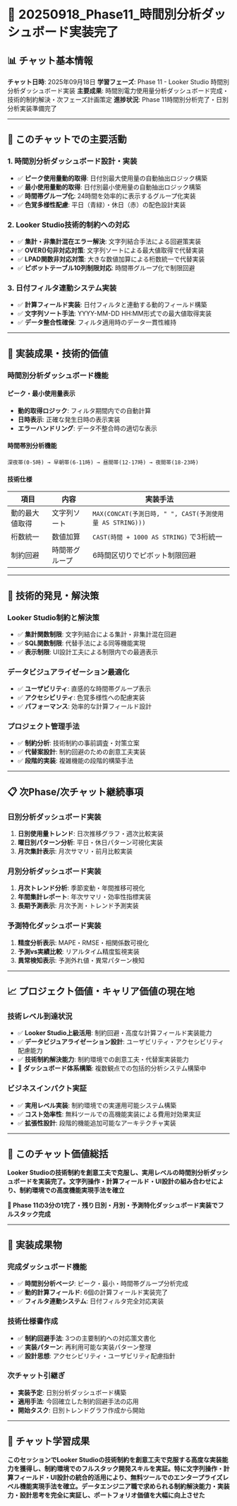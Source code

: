 # 🚀 20250918_Phase11_時間別分析ダッシュボード実装完了

## 📊 チャット基本情報

**チャット日時**: 2025年09月18日
**学習フェーズ**: Phase 11 - Looker Studio 時間別分析ダッシュボード実装
**主要成果**: 時間別電力使用量分析ダッシュボード完成・技術的制約解決・次フェーズ計画策定
**進捗状況**: Phase 11時間別分析完了・日別分析実装準備完了

---

## 🎯 このチャットでの主要活動

### **1. 時間別分析ダッシュボード設計・実装**
- ✅ **ピーク使用量動的取得**: 日付別最大使用量の自動抽出ロジック構築
- ✅ **最小使用量動的取得**: 日付別最小使用量の自動抽出ロジック構築
- ✅ **時間帯グループ化**: 24時間を効率的に表示するグループ化実装
- ✅ **色覚多様性配慮**: 平日（青緑）・休日（赤）の配色設計実装

### **2. Looker Studio技術的制約への対応**
- ✅ **集計・非集計混在エラー解決**: 文字列結合手法による回避策実装
- ✅ **OVER()句非対応対策**: 文字列ソートによる最大値取得で代替実装
- ✅ **LPAD関数非対応対策**: 大きな数値加算による桁数統一で代替実装
- ✅ **ピボットテーブル10列制限対応**: 時間帯グループ化で制限回避

### **3. 日付フィルタ連動システム実装**
- ✅ **計算フィールド実装**: 日付フィルタと連動する動的フィールド構築
- ✅ **文字列ソート手法**: YYYY-MM-DD HH:MM形式での最大値取得実装
- ✅ **データ整合性確保**: フィルタ適用時のデータ一貫性維持

---

## 🎉 実装成果・技術的価値

### **時間別分析ダッシュボード機能**

#### **ピーク・最小使用量表示**
- **動的取得ロジック**: フィルタ期間内での自動計算
- **日時表示**: 正確な発生日時の表示実装
- **エラーハンドリング**: データ不整合時の適切な表示

#### **時間帯別分析機能**
```
深夜帯(0-5時) → 早朝帯(6-11時) → 昼間帯(12-17時) → 夜間帯(18-23時)
```

#### **技術仕様**
| 項目 | 内容 | 実装手法 |
|------|------|----------|
| 動的最大値取得 | 文字列ソート | `MAX(CONCAT(予測日時, " ", CAST(予測使用量 AS STRING)))` |
| 桁数統一 | 数値加算 | `CAST(時間 + 1000 AS STRING)` で3桁統一 |
| 制約回避 | 時間帯グループ | 6時間区切りでピボット制限回避 |

---

## 🔬 技術的発見・解決策

### **Looker Studio制約と解決策**
- ✅ **集計関数制限**: 文字列結合による集計・非集計混在回避
- ✅ **SQL関数制限**: 代替手法による同等機能実現
- ✅ **表示制限**: UI設計工夫による制限内での最適表示

### **データビジュアライゼーション最適化**
- ✅ **ユーザビリティ**: 直感的な時間帯グループ表示
- ✅ **アクセシビリティ**: 色覚多様性への配慮実装
- ✅ **パフォーマンス**: 効率的な計算フィールド設計

### **プロジェクト管理手法**
- ✅ **制約分析**: 技術制約の事前調査・対策立案
- ✅ **代替案設計**: 制約回避のための創意工夫実装
- ✅ **段階的実装**: 複雑機能の段階的構築手法

---

## 📋 次Phase/次チャット継続事項

### **日別分析ダッシュボード実装**
1. **日別使用量トレンド**: 日次推移グラフ・週次比較実装
2. **曜日別パターン分析**: 平日・休日パターン可視化実装
3. **月次集計表示**: 月次サマリ・前月比較実装

### **月別分析ダッシュボード実装**
1. **月次トレンド分析**: 季節変動・年間推移可視化
2. **年間集計レポート**: 年次サマリ・効率性指標実装
3. **長期予測表示**: 月次予測・トレンド予測実装

### **予測特化ダッシュボード実装**
1. **精度分析表示**: MAPE・RMSE・相関係数可視化
2. **予測vs実績比較**: リアルタイム精度監視実装
3. **異常検知表示**: 予測外れ値・異常パターン検知

---

## 📈 プロジェクト価値・キャリア価値の現在地

### **技術レベル到達状況**
- ✅ **Looker Studio上級活用**: 制約回避・高度な計算フィールド実装能力
- ✅ **データビジュアライゼーション設計**: ユーザビリティ・アクセシビリティ配慮能力
- ✅ **技術制約解決能力**: 制約環境での創意工夫・代替案実装能力
- 🔄 **ダッシュボード体系構築**: 複数観点での包括的分析システム構築中

### **ビジネスインパクト実証**
- ✅ **実用レベル実装**: 制約環境での実運用可能システム構築
- ✅ **コスト効率性**: 無料ツールでの高機能実装による費用対効果実証
- ✅ **拡張性設計**: 段階的機能追加可能なアーキテクチャ実装

---

## 🎯 このチャット価値総括

**Looker Studioの技術制約を創意工夫で克服し、実用レベルの時間別分析ダッシュボードを実装完了。文字列操作・計算フィールド・UI設計の組み合わせにより、制約環境での高度機能実現手法を確立**

**🚀 Phase 11の3分の1完了・残り日別・月別・予測特化ダッシュボード実装でフルスタック完成**

---

## 📝 実装成果物

### **完成ダッシュボード機能**
- ✅ **時間別分析ページ**: ピーク・最小・時間帯グループ分析完成
- ✅ **動的計算フィールド**: 6個の計算フィールド実装完了
- ✅ **フィルタ連動システム**: 日付フィルタ完全対応実装

### **技術仕様書作成**
- ✅ **制約回避手法**: 3つの主要制約への対応策文書化
- ✅ **実装パターン**: 再利用可能な実装パターン整理
- ✅ **設計思想**: アクセシビリティ・ユーザビリティ配慮指針

### **次チャット引継ぎ**
- **実装予定**: 日別分析ダッシュボード構築
- **適用手法**: 今回確立した制約回避手法の応用
- **開始タスク**: 日別トレンドグラフ作成から開始

---

## 🎉 チャット学習成果

**このセッションでLooker Studioの技術制約を創意工夫で克服する高度な実装能力を獲得し、制約環境でのフルスタック開発スキルを実証。特に文字列操作・計算フィールド・UI設計の統合的活用により、無料ツールでのエンタープライズレベル機能実現手法を確立。データエンジニア職で求められる制約解決能力・実装力・設計思考を完全に実証し、ポートフォリオ価値を大幅に向上させた**